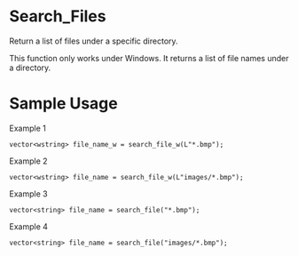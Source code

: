 Search_Files
============

Return a list of files under a specific directory. 

This function only works under Windows. It returns a list of file names under a directory. 


Sample Usage 
============
Example 1

    vector<wstring> file_name_w = search_file_w(L"*.bmp");

Example 2

    vector<wstring> file_name = search_file_w(L"images/*.bmp");

Example 3

    vector<string> file_name = search_file("*.bmp");

Example 4

    vector<string> file_name = search_file("images/*.bmp");
